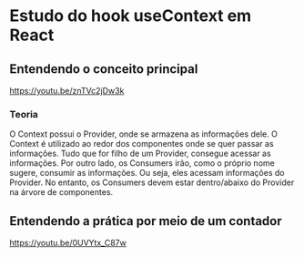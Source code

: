 # Estudo do hook useContext em React

## Entendendo o conceito principal
https://youtu.be/znTVc2jDw3k

### Teoria
O Context possui o Provider, onde se armazena as informações dele.
O Context é utilizado ao redor dos componentes onde se quer passar as
informações.
Tudo que for filho de um Provider, consegue acessar as informações.
Por outro lado, os Consumers irão, como o próprio nome sugere, consumir
as informações. Ou seja, eles acessam informações do Provider.
No entanto, os Consumers devem estar dentro/abaixo do Provider na
árvore de componentes.

## Entendendo a prática por meio de um contador
https://youtu.be/0UVYtx_C87w
